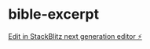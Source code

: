 # bible-excerpt

[Edit in StackBlitz next generation editor ⚡️](https://stackblitz.com/~/github.com/cyper8/bible-excerpt)